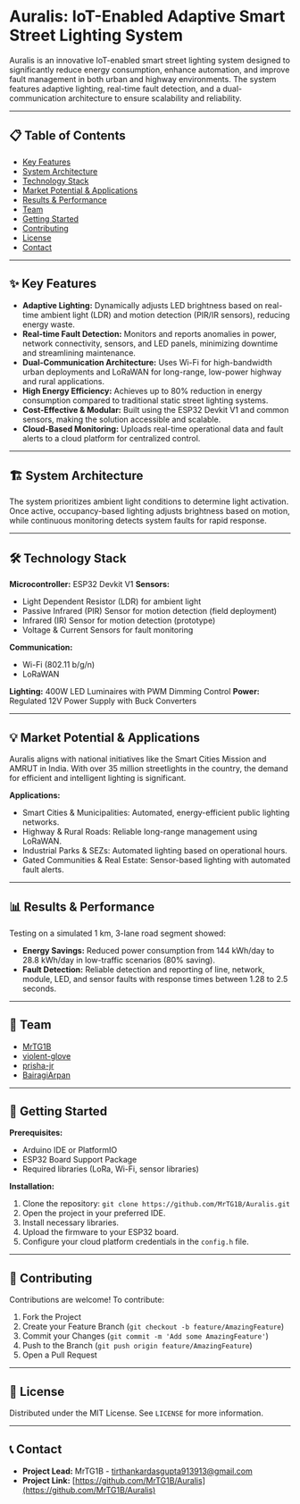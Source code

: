 # Auralis: IoT-Enabled Adaptive Smart Street Lighting System

Auralis is an innovative IoT-enabled smart street lighting system designed to significantly reduce energy consumption, enhance automation, and improve fault management in both urban and highway environments. The system features adaptive lighting, real-time fault detection, and a dual-communication architecture to ensure scalability and reliability.

---

## 📋 Table of Contents

* [Key Features](#-key-features)
* [System Architecture](#-system-architecture)
* [Technology Stack](#-technology-stack)
* [Market Potential & Applications](#-market-potential--applications)
* [Results & Performance](#-results--performance)
* [Team](#-team)
* [Getting Started](#-getting-started)
* [Contributing](#-contributing)
* [License](#-license)
* [Contact](#-contact)

---

## ✨ Key Features

* **Adaptive Lighting:** Dynamically adjusts LED brightness based on real-time ambient light (LDR) and motion detection (PIR/IR sensors), reducing energy waste.
* **Real-time Fault Detection:** Monitors and reports anomalies in power, network connectivity, sensors, and LED panels, minimizing downtime and streamlining maintenance.
* **Dual-Communication Architecture:** Uses Wi-Fi for high-bandwidth urban deployments and LoRaWAN for long-range, low-power highway and rural applications.
* **High Energy Efficiency:** Achieves up to 80% reduction in energy consumption compared to traditional static street lighting systems.
* **Cost-Effective & Modular:** Built using the ESP32 Devkit V1 and common sensors, making the solution accessible and scalable.
* **Cloud-Based Monitoring:** Uploads real-time operational data and fault alerts to a cloud platform for centralized control.

---

## 🏗️ System Architecture

The system prioritizes ambient light conditions to determine light activation. Once active, occupancy-based lighting adjusts brightness based on motion, while continuous monitoring detects system faults for rapid response.

---

## 🛠️ Technology Stack

**Microcontroller:** ESP32 Devkit V1
**Sensors:**

* Light Dependent Resistor (LDR) for ambient light
* Passive Infrared (PIR) Sensor for motion detection (field deployment)
* Infrared (IR) Sensor for motion detection (prototype)
* Voltage & Current Sensors for fault monitoring

**Communication:**

* Wi-Fi (802.11 b/g/n)
* LoRaWAN

**Lighting:** 400W LED Luminaires with PWM Dimming Control
**Power:** Regulated 12V Power Supply with Buck Converters

---

## 💡 Market Potential & Applications

Auralis aligns with national initiatives like the Smart Cities Mission and AMRUT in India. With over 35 million streetlights in the country, the demand for efficient and intelligent lighting is significant.

**Applications:**

* Smart Cities & Municipalities: Automated, energy-efficient public lighting networks.
* Highway & Rural Roads: Reliable long-range management using LoRaWAN.
* Industrial Parks & SEZs: Automated lighting based on operational hours.
* Gated Communities & Real Estate: Sensor-based lighting with automated fault alerts.

---

## 📊 Results & Performance

Testing on a simulated 1 km, 3-lane road segment showed:

* **Energy Savings:** Reduced power consumption from 144 kWh/day to 28.8 kWh/day in low-traffic scenarios (80% saving).
* **Fault Detection:** Reliable detection and reporting of line, network, module, LED, and sensor faults with response times between 1.28 to 2.5 seconds.

---

## 👥 Team

* [MrTG1B](https://github.com/MrTG1B)
* [violent-glove](https://github.com/violent-glove)
* [prisha-jr](https://github.com/prisha-jr)
* [BairagiArpan](https://github.com/BairagiArpan)

---

## 🚀 Getting Started

**Prerequisites:**

* Arduino IDE or PlatformIO
* ESP32 Board Support Package
* Required libraries (LoRa, Wi-Fi, sensor libraries)

**Installation:**

1. Clone the repository: `git clone https://github.com/MrTG1B/Auralis.git`
2. Open the project in your preferred IDE.
3. Install necessary libraries.
4. Upload the firmware to your ESP32 board.
5. Configure your cloud platform credentials in the `config.h` file.

---

## 🤝 Contributing

Contributions are welcome! To contribute:

1. Fork the Project
2. Create your Feature Branch (`git checkout -b feature/AmazingFeature`)
3. Commit your Changes (`git commit -m 'Add some AmazingFeature'`)
4. Push to the Branch (`git push origin feature/AmazingFeature`)
5. Open a Pull Request

---

## 📄 License

Distributed under the MIT License. See `LICENSE` for more information.

---

## 📞 Contact

* **Project Lead:** MrTG1B - [tirthankardasgupta913913@gmail.com](mailto:tirthankardasgupta913913@gmail.com)
* **Project Link:** [https://github.com/MrTG1B/Auralis](https://github.com/MrTG1B/Auralis)
